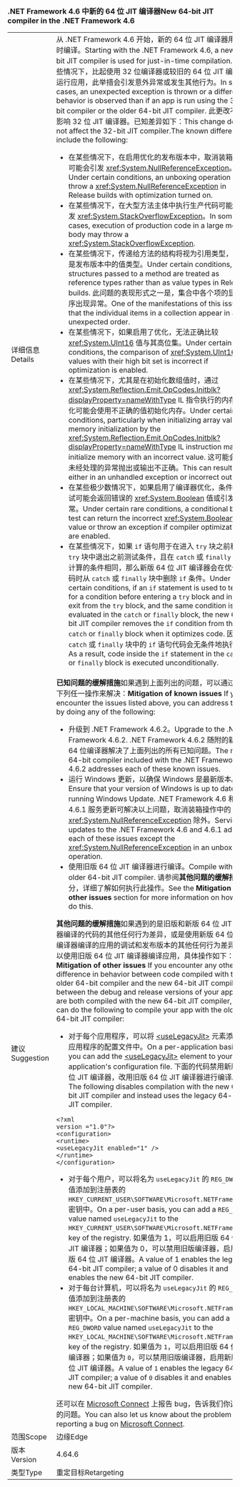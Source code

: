 ### <a name="new-64-bit-jit-compiler-in-the-net-framework-46"></a><span data-ttu-id="765a7-101">.NET Framework 4.6 中新的 64 位 JIT 编译器</span><span class="sxs-lookup"><span data-stu-id="765a7-101">New 64-bit JIT compiler in the .NET Framework 4.6</span></span>

|   |   |
|---|---|
|<span data-ttu-id="765a7-102">详细信息</span><span class="sxs-lookup"><span data-stu-id="765a7-102">Details</span></span>|<span data-ttu-id="765a7-103">从 .NET Framework 4.6 开始，新的 64 位 JIT 编译器用于实时编译。</span><span class="sxs-lookup"><span data-stu-id="765a7-103">Starting with the .NET Framework 4.6, a new 64-bit JIT compiler is used for just-in-time compilation.</span></span> <span data-ttu-id="765a7-104">在某些情况下，比起使用 32 位编译器或较旧的 64 位 JIT 编译器运行应用，此举措会引发意外异常或发生其他行为。</span><span class="sxs-lookup"><span data-stu-id="765a7-104">In some cases, an unexpected exception is thrown or a different behavior is observed than if an app is run using the 32-bit compiler or the older 64-bit JIT compiler.</span></span> <span data-ttu-id="765a7-105">此更改不会影响 32 位 JIT 编译器。已知差异如下：</span><span class="sxs-lookup"><span data-stu-id="765a7-105">This change does not affect the 32-bit JIT compiler.The known differences include the following:</span></span><ul><li><span data-ttu-id="765a7-106">在某些情况下，在启用优化的发布版本中，取消装箱操作可能会引发 <xref:System.NullReferenceException>。</span><span class="sxs-lookup"><span data-stu-id="765a7-106">Under certain conditions, an unboxing operation may throw a <xref:System.NullReferenceException> in Release builds with optimization turned on.</span></span></li><li><span data-ttu-id="765a7-107">在某些情况下，在大型方法主体中执行生产代码可能会引发 <xref:System.StackOverflowException>。</span><span class="sxs-lookup"><span data-stu-id="765a7-107">In some cases, execution of production code in a large method body may throw a <xref:System.StackOverflowException>.</span></span></li><li><span data-ttu-id="765a7-108">在某些情况下，传递给方法的结构将视为引用类型，而不是发布版本中的值类型。</span><span class="sxs-lookup"><span data-stu-id="765a7-108">Under certain conditions, structures passed to a method are treated as reference types rather than as value types in Release builds.</span></span> <span data-ttu-id="765a7-109">此问题的表现形式之一是，集合中各个项的显示顺序出现异常。</span><span class="sxs-lookup"><span data-stu-id="765a7-109">One of the manifestations of this issue is that the individual items in a collection appear in an unexpected order.</span></span></li><li><span data-ttu-id="765a7-110">在某些情况下，如果启用了优化，无法正确比较 <xref:System.UInt16> 值与其高位集。</span><span class="sxs-lookup"><span data-stu-id="765a7-110">Under certain conditions, the comparison of <xref:System.UInt16> values with their high bit set is incorrect if optimization is enabled.</span></span></li><li><span data-ttu-id="765a7-111">在某些情况下，尤其是在初始化数组值时，通过 <xref:System.Reflection.Emit.OpCodes.Initblk?displayProperty=nameWithType> IL 指令执行的内存初始化可能会使用不正确的值初始化内存。</span><span class="sxs-lookup"><span data-stu-id="765a7-111">Under certain conditions, particularly when initializing array values, memory initialization by the <xref:System.Reflection.Emit.OpCodes.Initblk?displayProperty=nameWithType> IL instruction may initialize memory with an incorrect value.</span></span> <span data-ttu-id="765a7-112">这可能会导致未经处理的异常抛出或输出不正确。</span><span class="sxs-lookup"><span data-stu-id="765a7-112">This can result either in an unhandled exception or incorrect output.</span></span></li><li><span data-ttu-id="765a7-113">在某些极少数情况下，如果启用了编译器优化，条件位测试可能会返回错误的 <xref:System.Boolean> 值或引发异常。</span><span class="sxs-lookup"><span data-stu-id="765a7-113">Under certain rare conditions, a conditional bit test can return the incorrect <xref:System.Boolean> value or throw an exception if compiler optimizations are enabled.</span></span></li><li><span data-ttu-id="765a7-114">在某些情况下，如果 <code>if</code> 语句用于在进入 <code>try</code> 块之前和从 <code>try</code> 块中退出之前测试条件，且在 <code>catch</code> 或 <code>finally</code> 块中计算的条件相同，那么新版 64 位 JIT 编译器会在优化代码时从 <code>catch</code> 或 <code>finally</code> 块中删除 <code>if</code> 条件。</span><span class="sxs-lookup"><span data-stu-id="765a7-114">Under certain conditions, if an <code>if</code> statement is used to test for a condition before entering  a <code>try</code> block and in the exit from the <code>try</code> block, and the same condition is evaluated in the <code>catch</code> or <code>finally</code> block, the new 64-bit JIT compiler removes the <code>if</code> condition from the <code>catch</code> or <code>finally</code> block when it optimizes code.</span></span> <span data-ttu-id="765a7-115">因此，<code>catch</code> 或 <code>finally</code> 块中的 <code>if</code> 语句代码会无条件地执行。</span><span class="sxs-lookup"><span data-stu-id="765a7-115">As a result, code inside the <code>if</code> statement in the <code>catch</code> or <code>finally</code> block is executed unconditionally.</span></span></li></ul>|
|<span data-ttu-id="765a7-116">建议</span><span class="sxs-lookup"><span data-stu-id="765a7-116">Suggestion</span></span>|<span data-ttu-id="765a7-117"><strong>已知问题的缓解措施</strong>如果遇到上面列出的问题，可以通过执行下列任一操作来解决：</span><span class="sxs-lookup"><span data-stu-id="765a7-117"><strong>Mitigation of known issues</strong> If you encounter the issues listed above, you can address them by doing any of the following:</span></span><ul><li><span data-ttu-id="765a7-118">升级到 .NET Framework 4.6.2。</span><span class="sxs-lookup"><span data-stu-id="765a7-118">Upgrade to the .NET Framework 4.6.2.</span></span> <span data-ttu-id="765a7-119">.NET Framework 4.6.2 随附的新版 64 位编译器解决了上面列出的所有已知问题。</span><span class="sxs-lookup"><span data-stu-id="765a7-119">The new 64-bit compiler included with the .NET Framework 4.6.2 addresses each of these known issues.</span></span></li><li><span data-ttu-id="765a7-120">运行 Windows 更新，以确保 Windows 是最新版本。</span><span class="sxs-lookup"><span data-stu-id="765a7-120">Ensure that your version of Windows is up to date by running Windows Update.</span></span> <span data-ttu-id="765a7-121">.NET Framework 4.6 和 4.6.1 服务更新可解决以上问题，取消装箱操作中的 <xref:System.NullReferenceException> 除外。</span><span class="sxs-lookup"><span data-stu-id="765a7-121">Service updates to the .NET Framework 4.6 and 4.6.1 address each of these issues except the <xref:System.NullReferenceException> in an unboxing operation.</span></span></li><li><span data-ttu-id="765a7-122">使用旧版 64 位 JIT 编译器进行编译。</span><span class="sxs-lookup"><span data-stu-id="765a7-122">Compile with the older 64-bit JIT compiler.</span></span> <span data-ttu-id="765a7-123">请参阅<strong>其他问题的缓解措施</strong>部分，详细了解如何执行此操作。</span><span class="sxs-lookup"><span data-stu-id="765a7-123">See the <strong>Mitigation of other issues</strong> section for more information on how to do this.</span></span></li></ul><span data-ttu-id="765a7-124"><strong>其他问题的缓解措施</strong>如果遇到的是旧版和新版 64 位 JIT 编译器编译的代码的其他任何行为差异，或是使用新版 64 位 JIT 编译器编译的应用的调试和发布版本的其他任何行为差异，可以使用旧版 64 位 JIT 编译器编译应用，具体操作如下：</span><span class="sxs-lookup"><span data-stu-id="765a7-124"><strong>Mitigation of other issues</strong> If you encounter any other difference in behavior between code compiled with the older 64-bit compiler and the new 64-bit JIT compiler, or between the debug and release versions of your app that are both compiled with the new 64-bit JIT compiler, you can do the following to compile your app with the older 64-bit JIT compiler:</span></span><ul><li><span data-ttu-id="765a7-125">对于每个应用程序，可以将 [\<useLegacyJit>](~/docs/framework/configure-apps/file-schema/runtime/uselegacyjit-element.md) 元素添加到应用程序的配置文件中。</span><span class="sxs-lookup"><span data-stu-id="765a7-125">On a per-application basis, you can add the [\<useLegacyJit>](~/docs/framework/configure-apps/file-schema/runtime/uselegacyjit-element.md) element to your application's configuration file.</span></span> <span data-ttu-id="765a7-126">下面的代码禁用新版 64 位 JIT 编译器，改用旧版 64 位 JIT 编译器进行编译。</span><span class="sxs-lookup"><span data-stu-id="765a7-126">The following disables compilation with the new 64-bit JIT compiler and instead uses the legacy 64-bit JIT compiler.</span></span></li></ul><pre><code class="language-xml">&lt;?xml version =&quot;1.0&quot;?&gt;&#13;&#10;&lt;configuration&gt;&#13;&#10;&lt;runtime&gt;&#13;&#10;&lt;useLegacyJit enabled=&quot;1&quot; /&gt;&#13;&#10;&lt;/runtime&gt;&#13;&#10;&lt;/configuration&gt;&#13;&#10;</code></pre><ul><li><span data-ttu-id="765a7-127">对于每个用户，可以将名为 <code>useLegacyJit</code> 的 <code>REG_DWORD</code> 值添加到注册表的 <code>HKEY_CURRENT_USER\SOFTWARE\Microsoft\.NETFramework</code> 密钥中。</span><span class="sxs-lookup"><span data-stu-id="765a7-127">On a per-user basis, you can add a <code>REG_DWORD</code> value named <code>useLegacyJit</code> to the <code>HKEY_CURRENT_USER\SOFTWARE\Microsoft\.NETFramework</code> key of the registry.</span></span> <span data-ttu-id="765a7-128">如果值为 1，可以启用旧版 64 位 JIT 编译器；如果值为 0，可以禁用旧版编译器，启用新版 64 位 JIT 编译器。</span><span class="sxs-lookup"><span data-stu-id="765a7-128">A value of 1 enables the legacy 64-bit JIT compiler; a value of 0 disables it and enables the new 64-bit JIT compiler.</span></span></li><li><span data-ttu-id="765a7-129">对于每台计算机，可以将名为 <code>useLegacyJit</code> 的 <code>REG_DWORD</code> 值添加到注册表的 <code>HKEY_LOCAL_MACHINE\SOFTWARE\Microsoft\.NETFramework</code> 密钥中。</span><span class="sxs-lookup"><span data-stu-id="765a7-129">On a per-machine basis, you can add a <code>REG_DWORD</code> value named <code>useLegacyJit</code> to the <code>HKEY_LOCAL_MACHINE\SOFTWARE\Microsoft\.NETFramework</code> key of the registry.</span></span> <span data-ttu-id="765a7-130">如果值为 <code>1</code>，可以启用旧版 64 位 JIT 编译器；如果值为 <code>0</code>，可以禁用旧版编译器，启用新版 64 位 JIT 编译器。</span><span class="sxs-lookup"><span data-stu-id="765a7-130">A value of <code>1</code> enables the legacy 64-bit JIT compiler; a value of <code>0</code> disables it and enables the new 64-bit JIT compiler.</span></span></li></ul><span data-ttu-id="765a7-131">还可以在 [Microsoft Connect](https://connect.microsoft.com/VisualStudio) 上报告 bug，告诉我们你遇到的问题。</span><span class="sxs-lookup"><span data-stu-id="765a7-131">You can also let us know about the problem by reporting a bug on [Microsoft Connect](https://connect.microsoft.com/VisualStudio).</span></span>|
|<span data-ttu-id="765a7-132">范围</span><span class="sxs-lookup"><span data-stu-id="765a7-132">Scope</span></span>|<span data-ttu-id="765a7-133">边缘</span><span class="sxs-lookup"><span data-stu-id="765a7-133">Edge</span></span>|
|<span data-ttu-id="765a7-134">版本</span><span class="sxs-lookup"><span data-stu-id="765a7-134">Version</span></span>|<span data-ttu-id="765a7-135">4.6</span><span class="sxs-lookup"><span data-stu-id="765a7-135">4.6</span></span>|
|<span data-ttu-id="765a7-136">类型</span><span class="sxs-lookup"><span data-stu-id="765a7-136">Type</span></span>|<span data-ttu-id="765a7-137">重定目标</span><span class="sxs-lookup"><span data-stu-id="765a7-137">Retargeting</span></span>|

